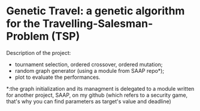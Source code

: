 # Genetic Travel: a genetic algorithm for the Travelling-Salesman-Problem (TSP)
Description of the project: 

- tournament selection, ordered crossover, ordered mutation;
- random graph generator (using a module from SAAP repo*); 
- plot to evaluate the performances. 

*:the graph initialization and its managment is delegated to a module written for another project, SAAP, on my github (which refers to a security game, that's why you can find parameters as target's value and deadline)
